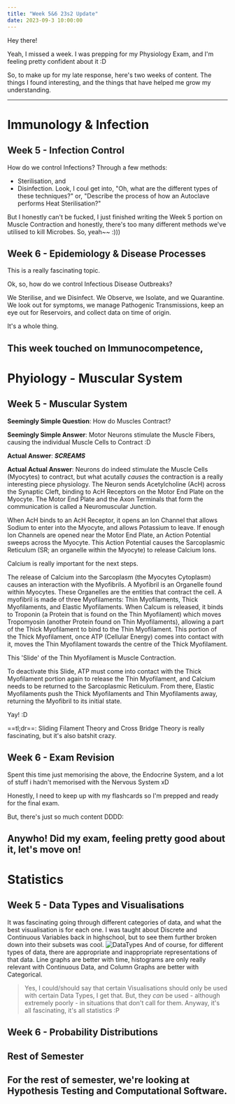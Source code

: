```yaml
---
title: "Week 5&6 23s2 Update"
date: 2023-09-3 10:00:00
---
```


Hey there!

Yeah, I missed a week. I was prepping for my Physiology Exam, and I'm feeling pretty confident about it :D

So, to make up for my late response, here's two weeks of content. The things I found interesting, and the things that have helped me grow my understanding.

---
# Immunology & Infection
## Week 5 - Infection Control
How do we control Infections?
Through a few methods:
- Sterilisation, and
- Disinfection.
Look, I coul get into, "Oh, what are the different types of these techniques?" or, "Describe the process of how an Autoclave performs Heat Sterilisation?"

But I honestly can't be fucked, I just finished writing the Week 5 portion on Muscle Contraction and honestly, there's too many different methods we've utilised to kill Microbes. So, yeah~~ :)))

## Week 6 - Epidemiology & Disease Processes
This is a really fascinating topic.

Ok, so, how do we control Infectious Disease Outbreaks?

We Sterilise, and we Disinfect.
We Observe, we Isolate, and we Quarantine.
We look out for symptoms, we manage Pathogenic Transmissions, keep an eye out for Reservoirs, and collect data on time of origin.

It's a whole thing.

This week touched on Immunocompetence, 
---
# Phyiology - Muscular System
## Week 5 - Muscular System
**Seemingly Simple Question**: How do Muscles Contract?

**Seemingly Simple Answer**: Motor Neurons stimulate the Muscle Fibers, causing the individual Muscle Cells to Contract :D

**Actual Answer**: ***SCREAMS***

**Actual Actual Answer**: Neurons do indeed stimulate the Muscle Cells (Myocytes) to contract, but what acutally *causes* the contraction is a really interesting piece physiology. The Neuron sends Acetylcholine (AcH) across the Synaptic Cleft, binding to AcH Receptors on the Motor End Plate on the Myocyte. The Motor End Plate and the Axon Terminals that form the communication is called a Neuromuscular Junction.

When AcH binds to an AcH Receptor, it opens an Ion Channel that allows Sodium to enter into the Myocyte, and allows Potassium to leave. If enough Ion Channels are opened near the Motor End Plate, an Action Potential sweeps across the Myocyte. This Action Potential causes the Sarcoplasmic Reticulum (SR; an organelle within the Myocyte) to release Calcium Ions.

Calcium is really important for the next steps.

The release of Calcium into the Sarcoplasm (the Myocytes Cytoplasm) causes an interaction with the Myofibrils. A Myofibril is an Organelle found within Myocytes. These Organelles are the entities that contract the cell. A myofibril is made of three Myofilaments: Thin Myofilaments, Thick Myofilaments, and Elastic Myofilaments. When Calcum is released, it binds to Troponin (a Protein that is found on the Thin Myofilament) which moves Tropomyosin (another Protein found on Thin Myofilaments), allowing a part of the Thick Myofilament to bind to the Thin Myofilament. This portion of the Thick Myofilament, once ATP (Cellular Energy) comes into contact with it, moves the Thin Myofilament towards the centre of the Thick Myofilament.

This 'Slide' of the Thin Myofilament is Muscle Contraction.

To deactivate this Slide, ATP must come into contact with the Thick Myofilament portion again to release the Thin Myofilament, and Calcium needs to be returned to the Sarcoplasmic Reticulum. From there, Elastic Myofilaments push the Thick Myofilaments and Thin Myofilaments away, returning the Myofibril to its initial state.

Yay! :D

==tl;dr==: Sliding Filament Theory and Cross Bridge Theory is really fascinating, but it's also batshit crazy.
## Week 6 - Exam Revision
Spent this time just memorising the above, the Endocrine System, and a lot of stuff i hadn't memorised with the Nervous System xD

Honestly, I need to keep up with my flashcards so I'm prepped and ready for the final exam.

But, there's just so much content DDDD:

Anywho! Did my exam, feeling pretty good about it, let's move on!
---
# Statistics
## Week 5 - Data Types and Visualisations
It was fascinating going through different categories of data, and what the best visualisation is for each one. I was taught about Discrete and Continuous Variables back in highschool, but to see them further broken down into their subsets was cool.
![DataTypes](../images/)
And of course, for different types of data, there are appropriate and inappropriate representations of that data. Line graphs are better with time, histograms are only really relevant with Continuous Data, and Column Graphs are better with Categorical.
> Yes, I could/should say that certain Visualisations should only be used with certain Data Types, I get that. But, they *can* be used - although extremely poorly - in situations that don't call for them. Anyway, it's all fascinating, it's all statistics :P
## Week 6 - Probability Distributions

## Rest of Semester
For the rest of semester, we're looking at Hypothesis Testing and Computational Software.
---
